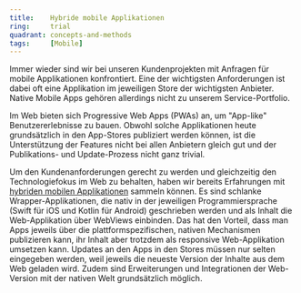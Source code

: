 ```yaml
---
title:    Hybride mobile Applikationen  
ring:     trial  
quadrant: concepts-and-methods
tags:     [Mobile]
---
```


Immer wieder sind wir bei unseren Kundenprojekten mit Anfragen für mobile Applikationen konfrontiert. Eine der
wichtigsten Anforderungen ist dabei oft eine Applikation im jeweiligen Store der wichtigsten Anbieter. Native Mobile
Apps gehören allerdings nicht zu unserem Service-Portfolio.

Im Web bieten sich Progressive Web Apps (PWAs) an, um "App-like" Benutzererlebnisse zu bauen. Obwohl solche
Applikationen heute grundsätzlich in den App-Stores publiziert werden können, ist die Unterstützung der Features nicht
bei allen Anbietern gleich gut und der Publikations- und Update-Prozess nicht ganz trivial.

Um den Kundenanforderungen gerecht zu werden und gleichzeitig den Technologiefokus im Web zu behalten, haben wir bereits
Erfahrungen mit [hybriden mobilen Applikationen][hybride-mobile-app] sammeln können. Es sind schlanke
Wrapper-Applikationen, die nativ in der jeweiligen Programmiersprache (Swift für iOS und Kotlin für Android) geschrieben
werden und als Inhalt die Web-Applikation über WebViews einbinden. Das hat den Vorteil, dass man Apps jeweils über die
plattformspezifischen, nativen Mechanismen publizieren kann, ihr Inhalt aber trotzdem als responsive Web-Applikation
umsetzen kann. Updates an den Apps in den Stores müssen nur selten eingegeben werden, weil jeweils die neueste Version
der Inhalte aus dem Web geladen wird. Zudem sind Erweiterungen und Integrationen der Web-Version mit der nativen Welt
grundsätzlich möglich.

[hybride-mobile-app]: https://www.brightsolutions.de/blog/native-vs-hybride-vs-web-app/
